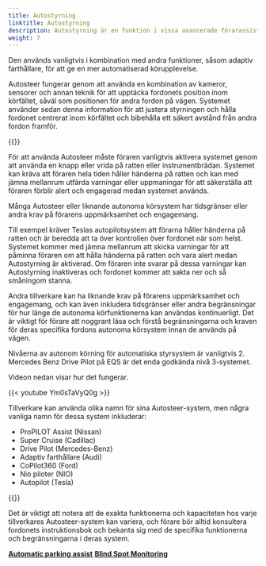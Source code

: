 ```yaml
---
title: Autostyrning
linktitle: Autostyrning
description: Autostyrning är en funktion i vissa avancerade förarassistanssystem som gör att ett fordon automatiskt kan styra sig själv inom ett körfält på en motorväg eller motorväg.
weight: 7
---
```

<!-- markdownlint-disable MD033 -->
Den används vanligtvis i kombination med andra funktioner, såsom adaptiv farthållare, för att ge en mer automatiserad körupplevelse.

Autosteer fungerar genom att använda en kombination av kameror, sensorer och annan teknik för att upptäcka fordonets position inom körfältet, såväl som positionen för andra fordon på vägen. Systemet använder sedan denna information för att justera styrningen och hålla fordonet centrerat inom körfältet och bibehålla ett säkert avstånd från andra fordon framför.

{{<evkxdisplayaddarticle />}}

För att använda Autosteer måste föraren vanligtvis aktivera systemet genom att använda en knapp eller vrida på ratten eller instrumentbrädan. Systemet kan kräva att föraren hela tiden håller händerna på ratten och kan med jämna mellanrum utfärda varningar eller uppmaningar för att säkerställa att föraren förblir alert och engagerad medan systemet används.

Många Autosteer eller liknande autonoma körsystem har tidsgränser eller andra krav på förarens uppmärksamhet och engagemang.

Till exempel kräver Teslas autopilotsystem att förarna håller händerna på ratten och är beredda att ta över kontrollen över fordonet när som helst. Systemet kommer med jämna mellanrum att skicka varningar för att påminna föraren om att hålla händerna på ratten och vara alert medan Autostyrning är aktiverad. Om föraren inte svarar på dessa varningar kan Autostyrning inaktiveras och fordonet kommer att sakta ner och så småningom stanna.

Andra tillverkare kan ha liknande krav på förarens uppmärksamhet och engagemang, och kan även inkludera tidsgränser eller andra begränsningar för hur länge de autonoma körfunktionerna kan användas kontinuerligt. Det är viktigt för förare att noggrant läsa och förstå begränsningarna och kraven för deras specifika fordons autonoma körsystem innan de används på vägen.

Nivåerna av autonom körning för automatiska styrsystem är vanligtvis 2. Mercedes Benz Drive Pilot på EQS är det enda godkända nivå 3-systemet.

Videon nedan visar hur det fungerar.

{{< youtube Ym0sTaVyQ0g >}}

Tillverkare kan använda olika namn för sina Autosteer-system, men några vanliga namn för dessa system inkluderar:

- ProPILOT Assist (Nissan)
- Super Cruise (Cadillac)
- Drive Pilot (Mercedes-Benz)
- Adaptiv farthållare (Audi)
- CoPilot360 (Ford)
- Nio piloter (NIO)
- Autopilot (Tesla)

{{<evkxdisplayaddarticle />}}

Det är viktigt att notera att de exakta funktionerna och kapaciteten hos varje tillverkares Autosteer-system kan variera, och förare bör alltid konsultera fordonets instruktionsbok och bekanta sig med de specifika funktionerna och begränsningarna i deras system.

<div class="mt-3 mb-3">
    <a href="../automaticemergencysteering/" class="text-decoration-none text-black"><strong><i class="bi-arrow-left"></i> Automatic parking assist</strong></a>
    <a href="../blindspotmonitoring/" class="text-decoration-none text-black float-end"><strong>Blind Spot Monitoring <i class="bi-arrow-right"></i></strong></a>
</div>
